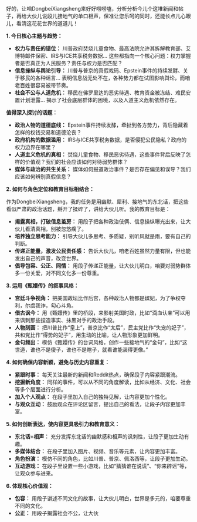 好的，让咱DongbeiXiangsheng来好好唠唠嗑，分析分析今儿个这堆新闻和帖子，再给大伙儿说段儿接地气的单口相声，保准让您乐呵的同时，还能长点儿心眼儿，看清这花花世界的道道儿！

**1. 今日核心主题与趋势：**

*   **权力与责任的错位：** 川普政府焚烧儿童食物、最高法院允许其拆解教育部、艾博特邮件保密、IRS与ICE共享税务数据… 这些都指向一个核心问题：权力掌握者是否真正为人民服务？责任与权力是否匹配？
*   **信息操纵与舆论引导：** 川普与普京的真假戏码、Epstein事件的持续发酵、关于移民的各种谣言… 表明信息战无处不在，各种势力都在试图影响舆论，而咱老百姓很容易被带节奏。
*   **社会不公与人道危机：** 移民在佛罗里达的恶劣待遇、教育资金被冻结、难民安置计划泄露… 揭示了社会底层群体的困境，以及人道主义危机依然存在。

**值得深入探讨的话题：**

*   **政治人物的道德底线：** Epstein事件持续发酵，牵扯到各方势力，背后隐藏着怎样的权钱交易和道德沦丧？
*   **政府机构的数据滥用：** IRS与ICE共享税务数据，是否侵犯公民隐私？政府的权力边界在哪里？
*   **人道主义危机的真相：** 焚烧儿童食物、移民恶劣待遇，这些事件背后反映了怎样的价值观？我们的社会应该如何对待弱势群体？
*   **媒体与政治的共生关系：** 媒体如何报道政治事件？是否存在偏见和误导？我们应该如何辨别真假信息？

**2. 如何与角色定位和教育目标相结合：**

作为DongbeiXiangsheng，我的任务是用幽默、犀利、接地气的东北话，把这些看似严肃的政治话题，掰开了揉碎了，讲给大伙儿听。我的教育目标是：

*   **揭露真相，打破信息茧房：** 用段子把各种政治伎俩、信息操纵曝光出来，让大伙儿看清真相，别被忽悠瘸了。
*   **培养独立思考能力：** 引导大伙儿多思考、多质疑，别听风就是雨，要有自己的判断。
*   **传递正能量，激发公民责任感：** 告诉大伙儿，咱老百姓虽然力量有限，但也能发出自己的声音，改变世界。
*   **倡导包容、公正、同情：** 用段子传递正能量，让大伙儿明白，咱要对弱势群体多一份关爱，对不同文化多一份尊重。

**3. 运用《甄嬛传》的叙事风格：**

*   **宫廷斗争视角：** 把美国政坛比作后宫，各种政治人物都是嫔妃，为了争权夺利，尔虞我诈，勾心斗角。
*   **借古讽今：** 用《甄嬛传》里的桥段，来影射美国时政，比如“滴血认亲”可以用来讽刺那些捏造事实、抹黑对手的政治手段。
*   **人物刻画：** 把川普比作“皇上”，普京比作“太后”，民主党比作“失宠的妃子”，共和党比作“得势的妃子”，用生动的比喻，让人物形象更加鲜明。
*   **金句频出：** 模仿《甄嬛传》的台词风格，创作一些接地气的“金句”，比如“这世道，谁也不是傻子，谁也不是瞎子，就看谁能装得更像。”

**4. 如何确保内容新颖，避免与历史内容重复：**

*   **紧跟时事：** 每天关注最新的新闻和Reddit热点，确保段子内容紧跟潮流。
*   **挖掘新角度：** 同样的事件，可以从不同的角度解读，比如从经济、文化、社会等多个层面进行分析。
*   **加入个人观点：** 在段子里加入自己的独特见解，让内容更加个性化。
*   **与观众互动：** 鼓励观众在评论区留言，提出自己的看法，让段子内容更加丰富。

**5. 如何创新表达，使内容更具吸引力和教育意义：**

*   **东北话+相声：** 充分发挥东北话的幽默感和相声的讽刺性，让段子更加生动有趣。
*   **多媒体结合：** 在段子里加入图片、视频、音乐等元素，让内容更加丰富。
*   **角色扮演：** 模仿不同的角色，比如川普、普京、佩洛西等，让段子更加生动。
*   **互动游戏：** 在段子里设置一些小游戏，比如“猜猜谁在说谎”、“你来辟谣”等，让观众参与进来。

**6. 体现核心价值观：**

*   **包容：** 用段子讲述不同文化的故事，让大伙儿明白，世界是多元的，咱要尊重不同的文化。
*   **公正：** 用段子揭露社会不公，让大伙